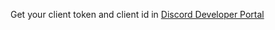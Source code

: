 Get your client token and client id in <a href="https://discord.com/developers/applications">Discord Developer Portal</a>
